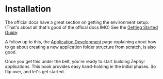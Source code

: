 
# Installation

The official docs have a great section on getting the environment setup. (That's about all that's good of the offical docs IMO)
See the [Getting Started Guide](https://docs.zephyrproject.org/latest/getting_started/index.html).

A follow up to this, the [Application Development](https://docs.zephyrproject.org/latest/application/index.html) page explaining about how to go about creating a new application folder structure from scratch, is also good.

Once you get this under the belt, you're ready to start building Zephyr applications. This book provides easy hand-holding in the initial phases. So flip over, and let's get started.